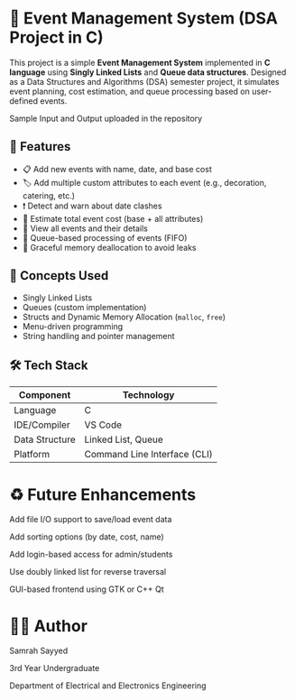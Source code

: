 # 📅 Event Management System (DSA Project in C)

This project is a simple **Event Management System** implemented in **C language** using **Singly Linked Lists** and **Queue data structures**. Designed as a Data Structures and Algorithms (DSA) semester project, it simulates event planning, cost estimation, and queue processing based on user-defined events.

Sample Input and Output uploaded in the repository


## 📌 Features

- 📋 Add new events with name, date, and base cost
- 🏷️ Add multiple custom attributes to each event (e.g., decoration, catering, etc.)
- ❗ Detect and warn about date clashes
- 💸 Estimate total event cost (base + all attributes)
- 🧾 View all events and their details
- 🔄 Queue-based processing of events (FIFO)
- 🧹 Graceful memory deallocation to avoid leaks


## 🧠 Concepts Used

- Singly Linked Lists
- Queues (custom implementation)
- Structs and Dynamic Memory Allocation (`malloc`, `free`)
- Menu-driven programming
- String handling and pointer management


## 🛠️ Tech Stack

| Component     | Technology     |
|---------------|----------------|
| Language      | C              |
| IDE/Compiler  |  VS Code  |
| Data Structure| Linked List, Queue |
| Platform      | Command Line Interface (CLI) |


# ♻️ Future Enhancements
Add file I/O support to save/load event data

Add sorting options (by date, cost, name)

Add login-based access for admin/students

Use doubly linked list for reverse traversal

GUI-based frontend using GTK or C++ Qt

# 🙋‍♀️ Author
Samrah Sayyed

3rd Year Undergraduate

Department of Electrical and Electronics Engineering
